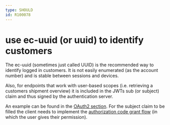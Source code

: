```yaml
---
type: SHOULD
id: R100078
---
```


# use ec-uuid (or uuid) to identify customers

The ec-uuid (sometimes just called UUID) is the recommended way to identify logged in customers.
It is not easily enumerated (as the account number) and is stable between sessions and devices.

Also, for endpoints that work with user-based scopes (i.e. retrieving a customers shipment overview) it is included in the JWTs sub (or subject) claim and thus signed by the authentication server.

An example can be found in the [OAuth2 section](./guidelines/020_guidelines/020_authorization/1000_oauth2.md).
For the subject claim to be filled the client needs to implement the [authorization code grant flow](./guidelines/020_guidelines/020_authorization/1020_must-use-authorization-grant.md) (in which the user gives their permission).
